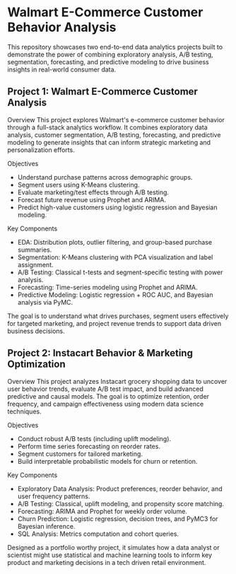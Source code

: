 # Walmart E-Commerce Customer Behavior Analysis

This repository showcases two end-to-end data analytics projects built to demonstrate the power of combining exploratory analysis, A/B testing, segmentation, forecasting, and predictive modeling to drive business insights in real-world consumer data.


## Project 1: Walmart E-Commerce Customer Analysis
Overview
This project explores Walmart's e-commerce customer behavior through a full-stack analytics workflow. It combines exploratory data analysis, customer segmentation, A/B testing, forecasting, and predictive modeling to generate insights that can inform strategic marketing and personalization efforts.

Objectives
* Understand purchase patterns across demographic groups.
* Segment users using K-Means clustering.
* Evaluate marketing/test effects through A/B testing.
* Forecast future revenue using Prophet and ARIMA.
* Predict high-value customers using logistic regression and Bayesian modeling.

Key Components
* EDA: Distribution plots, outlier filtering, and group-based purchase summaries.
* Segmentation: K-Means clustering with PCA visualization and label assignment.
* A/B Testing: Classical t-tests and segment-specific testing with power analysis.
* Forecasting: Time-series modeling using Prophet and ARIMA.
* Predictive Modeling: Logistic regression + ROC AUC, and Bayesian analysis via PyMC.

The goal is to understand what drives purchases, segment users effectively for targeted marketing, and project revenue trends to support data driven business decisions.



## Project 2: Instacart Behavior & Marketing Optimization
Overview
This project analyzes Instacart grocery shopping data to uncover user behavior trends, evaluate A/B test impact, and build advanced predictive and causal models. The goal is to optimize retention, order frequency, and campaign effectiveness using modern data science techniques.

Objectives
* Conduct robust A/B tests (including uplift modeling).
* Perform time series forecasting on reorder rates.
* Segment customers for tailored marketing.
* Build interpretable probabilistic models for churn or retention.

Key Components
* Exploratory Data Analysis: Product preferences, reorder behavior, and user frequency patterns.
* A/B Testing: Classical, uplift modeling, and propensity score matching.
* Forecasting: ARIMA and Prophet for weekly order volume.
* Churn Prediction: Logistic regression, decision trees, and PyMC3 for Bayesian inference.
* SQL Analysis: Metrics computation and cohort queries.

Designed as a portfolio worthy project, it simulates how a data analyst or scientist might use statistical and machine learning tools to inform key product and marketing decisions in a tech driven retail environment.
